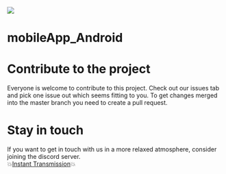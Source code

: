<img src="https://i.imgur.com/NQfmBnWl.png"></a>

# mobileApp_Android

# Contribute to the project
Everyone is welcome to contribute to this project.
Check out our issues tab and pick one issue out which seems fitting to you.
To get changes merged into the master branch you need to create a pull request.

# Stay in touch
If you want to get in touch with us in a more relaxed atmosphere, consider joining the discord server.<br>
:boom:[Instant Transmission](https://discord.gg/FKxqM7):boom:
